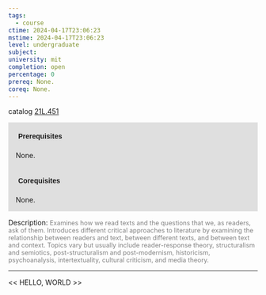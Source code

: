 ```yaml
---
tags:
  - course
ctime: 2024-04-17T23:06:23
mstime: 2024-04-17T23:06:23
level: undergraduate
subject: 
university: mit
completion: open
percentage: 0
prereq: None.
coreq: None.
---
```


catalog [21L.451](http://student.mit.edu/catalog/m21La.html#21L.451)

<span style="display: block; padding: 15px; background-color: rgb(100, 100, 100, 0.2);"><font id="m_prereq2436_0" style="display: block; font-family: Arial, sans-serif; font-weight: bold; padding: 5px">Prerequisites</font><br><span id="prereq2436_0">None.</span></span>
<span style="display: block; padding: 15px; background-color: rgb(100, 100, 100, 0.2);"><font id="m_coreq2436_0" style="display: block; font-family: Arial, sans-serif; font-weight: bold; padding: 5px">Corequisites</font><br><span id="coreq2436_0">None.</span></span>

<font style="">Description:</font>
<font style="color: grey; font-size: 0.8rem;">Examines how we read texts and the questions that we, as readers, ask of them. Introduces different critical approaches to literature by examining the relationship between readers and text, between different texts, and between text and context. Topics vary but usually include reader-response theory, structuralism and semiotics, post-structuralism and post-modernism, historicism, psychoanalysis, intertextuality, cultural criticism, and media theory.</font>



---

<< HELLO, WORLD >>
